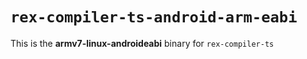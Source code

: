 # `rex-compiler-ts-android-arm-eabi`

This is the **armv7-linux-androideabi** binary for `rex-compiler-ts`

